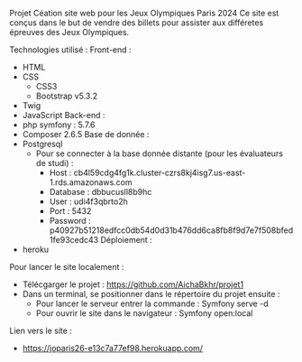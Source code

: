 Projet Céation site web pour les Jeux Olympiques Paris 2024
Ce site est conçus dans le but de vendre des billets pour assister aux différetes épreuves des Jeux Olympiques.

Technologies utilisé : 
Front-end :
  - HTML
  - CSS
    - CSS3
    - Bootstrap v5.3.2
  - Twig
  - JavaScript
Back-end :
  - php symfony : 5.7.6
  - Composer 2.6.5
Base de donnée :
  - Postgresql
    -  Pour se connecter à la base donnée distante (pour les évaluateurs de studi) : 
        -  Host : cb4l59cdg4fg1k.cluster-czrs8kj4isg7.us-east-1.rds.amazonaws.com
        -  Database : dbbucusll8b9hc
        -  User : udi4f3qbrto2h
        -  Port : 5432
        -  Password : p40927b51218edfcc0db54d0d31b476dd6ca8fb8f9d7e7f508bfed1fe93cedc43
Déploiement :
  - heroku


Pour lancer le site localement :
  - Télécgarger le projet : https://github.com/AichaBkhr/projet1
  - Dans un terminal, se positionner dans le répertoire du projet ensuite :
    - Pour lancer le serveur entrer la commande : Symfony serve -d
    - Pour ouvrir le site dans le navigateur : Symfony open:local

Lien vers le site :
  - https://joparis26-e13c7a77ef98.herokuapp.com/
